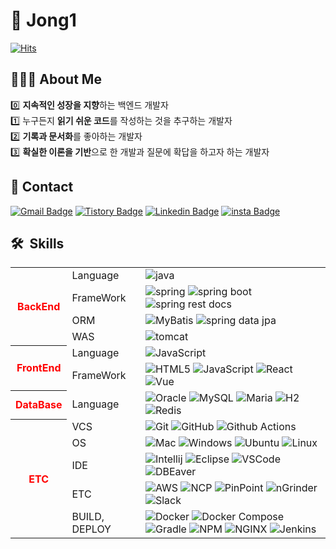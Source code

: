 # 👋 Jong1

[![Hits](https://hits.seeyoufarm.com/api/count/incr/badge.svg?url=https%3A%2F%2Fgithub.com%2Fdonsonioc2010&count_bg=%2379C83D&title_bg=%23555555&icon=&icon_color=%23E7E7E7&title=hits&edge_flat=false)](https://hits.seeyoufarm.com)

## 🧑🏻‍💻 About Me

0️⃣ **지속적인 성장을 지향**하는 백엔드 개발자  
1️⃣ 누구든지 **읽기 쉬운 코드**를 작성하는 것을 추구하는 개발자  
2️⃣ **기록과 문서화**를 좋아하는 개발자  
3️⃣ **확실한 이론을 기반**으로 한 개발과 질문에 확답을 하고자 하는 개발자

## 📱 Contact

[![Gmail Badge](https://img.shields.io/badge/-Gmail-d14836?style=round&logo=Gmail&logoColor=white&link=mailto:whddnjs822@gmail.com)](mailto:whddnjs822@gmail.com)
[![Tistory Badge](https://img.shields.io/badge/Tistory-ff6a00?style=flat&logo=Tistory&logoColor=white)](https://devjong12.tistory.com/)
[![Linkedin Badge](https://img.shields.io/badge/-LinkedIn-blue?style=flat-square&logo=Linkedin&logoColor=white&link=https://www.linkedin.com/in/jong-won-kim)](https://www.linkedin.com/in/jong-won-kim)
[![insta Badge](https://img.shields.io/badge/-Instagram-E4405F?style=flat-square&logo=Instagram&logoColor=white)](https://www.instagram.com/jong1_822/)

## 🛠  Skills

<table width="100%"> 
  <tr>  
    <th rowspan="4">
      <font color="red"><b>BackEnd</b></font>
    </th>
    <td>Language</td>
    <td>
      <img src="https://img.shields.io/badge/Java-CC0000?style=flat&logo=OpenJDK&logoColor=white" alt="java" />
    </td>
  </tr>
  <tr>
    <td>FrameWork</td>
    <td>
      <img alt="spring" src="https://img.shields.io/badge/Spring-6DB33F?style=flat&logo=Spring&logoColor=white" />
      <img alt="spring boot" src="https://img.shields.io/badge/Spring_Boot-6DB33F?style=flat&logo=Spring-Boot&logoColor=white" />
      <img alt="spring rest docs" src="https://img.shields.io/badge/Spring_Rest_Docs-6DB33F?style=flat&logo=Spring&logoColor=white" />
  </td>
  </tr>
  <tr>
    <td>ORM</td>
    <td>
      <img alt="MyBatis" src="https://img.shields.io/badge/MyBatis-6DB33F?style=flat&logo=Spring&logoColor=white" />
      <img alt="spring data jpa" src="https://img.shields.io/badge/Spring_Data_JPA-6DB33F?style=flat&logo=Spring&logoColor=white" />
    </td>
  </tr>
  <tr>
    <td>WAS</td>
    <td>
      <img alt="tomcat" src="https://img.shields.io/badge/Apache_Tomcat-F8DC75?style=flat&logo=Apache-Tomcat&logoColor=white" />
    </td>

  </tr>
  <tr>
    <th rowspan="2">
      <font color="red"><b>FrontEnd</b></font>
    </th>
    <td>Language</td>
    <td>     
      <img alt="JavaScript" src="https://img.shields.io/badge/JavaScript-F7DF1E?style=flat&logo=JavaScript&logoColor=white" />
    </td>
  </tr>
  <tr>
    <td>FrameWork</td>
    <td>
      <img alt="HTML5" src="https://img.shields.io/badge/HTML-E34F26?style=flat&logo=HTML5&logoColor=white" />
      <img alt="JavaScript" src="https://img.shields.io/badge/VanilaScript-F7DF1E?style=flat&logo=JavaScript&logoColor=white" />
      <img alt="React" src="https://img.shields.io/badge/React-61DAFB?style=flat&logo=React&logoColor=white" />
      <img alt="Vue" src="https://img.shields.io/badge/Vue-4FC08D?style=flat&logo=Vue.js&logoColor=white" />
    </td>
  </tr>
  <tr>
    <th><font color="red"><b>DataBase</b></font></th>
    <td>Language</td>
    <td>
      <img alt="Oracle" src="https://img.shields.io/badge/Oracle-F80000?style=flat&logo=Oracle&logoColor=white" />
      <img alt="MySQL" src="https://img.shields.io/badge/MySQL-4479A1?style=flat&logo=MySQL&logoColor=white" />
      <img alt="Maria" src="https://img.shields.io/badge/MariaDB-003545?style=flat&logo=MariaDB&logoColor=white" />
      <img alt="H2" src="https://img.shields.io/badge/H2-6DB33F?style=flat&logo=Spring&logoColor=white" />
      <img alt="Redis" src="https://img.shields.io/badge/Redis-DC382D?style=flat&logo=Redis&logoColor=white" />
    </td>
  </tr>
  <tr>
    <th rowspan="5"><font color="red"><b>ETC</b></font></th>
    <td>VCS</td>
    <td>
      <img alt="Git" src="https://img.shields.io/badge/Git-F05032?style=flat&logo=Git&logoColor=white" />
      <img alt="GitHub" src="https://img.shields.io/badge/GitHub-181717?style=flat&logo=GitHub&logoColor=white" />
      <img alt="Github Actions" src="https://img.shields.io/badge/Github_Actions-2088FF?style=flat&logo=Github-Actions&logoColor=white" />
    </td>
  </tr>
  <tr>
    <td>OS</td>
    <td>
      <img alt="Mac" src="https://img.shields.io/badge/Mac_OS-000000?style=flat&logo=Apple&logoColor=white" />
      <img alt="Windows" src="https://img.shields.io/badge/Windows-0078D6?style=flat&logo=Windows&logoColor=white" />
      <img alt="Ubuntu" src="https://img.shields.io/badge/Ubuntu-E95420?style=flat&logo=Ubuntu&logoColor=white" />
      <img alt="Linux" src="https://img.shields.io/badge/Linux-FCC624?style=flat&logo=Linux&logoColor=white" />
    </td>
  </tr>
  <tr>
    <td>IDE</td>
    <td>
      <img alt="Intellij" src="https://img.shields.io/badge/IntelliJ-000000?style=flat&logo=IntelliJ-IDEA&logoColor=white" />
      <img alt="Eclipse" src="https://img.shields.io/badge/Eclipse-2C2255?style=flat&logo=Eclipse-IDE&logoColor=white" />
      <img alt="VSCode" src="https://img.shields.io/badge/VSCode-007ACC?style=flat&logo=Visual-Studio-Code&logoColor=white" />
      <img alt="DBEaver" src="https://img.shields.io/badge/DBEaver-887363?style=flat" />
    </td>
  </tr>
  <tr>
    <td>ETC</td>
    <td> 
      <img alt="AWS" src="https://img.shields.io/badge/AWS-232F3E?style=flat&logo=Amazon-AWS&logoColor=white" />
      <img alt="NCP" src="https://img.shields.io/badge/NaverCloud-03C75A?style=flat&logo=Naver&logoColor=white" />
      <img alt="PinPoint" src="https://img.shields.io/badge/PinPoint-03C75A?style=flat&logo=Naver&logoColor=white" />
      <img alt="nGrinder" src="https://img.shields.io/badge/nGrinder-03C75A?style=flat&logo=Naver&logoColor=white" />
      <img alt="Slack" src="https://img.shields.io/badge/Slack-4A154B?style=flat&logo=Slack&logoColor=white" />
    </td>
  </tr>
  <tr>
    <td>BUILD, DEPLOY</td>
    <td>
      <img alt="Docker" src="https://img.shields.io/badge/Docker-2496ED?style=flat&logo=Docker&logoColor=white" />
      <img alt="Docker Compose" src="https://img.shields.io/badge/Docker_Compose-2496ED?style=flat&logo=Docker&logoColor=white" />
      <img alt="Gradle" src="https://img.shields.io/badge/Gradle-02303A?style=flat&logo=Gradle&logoColor=white" />
      <img alt="NPM" src="https://img.shields.io/badge/NPM-CB3837?style=flat&logo=NPM&logoColor=white" />
      <img alt="NGINX" src="https://img.shields.io/badge/NGINX-009639?style=flat&logo=NGINX&logoColor=white" />
      <img alt="Jenkins" src="https://img.shields.io/badge/Jenkins-D24939?style=flat&logo=Jenkins&logoColor=white" />
    </td>
  </tr>
</table>
